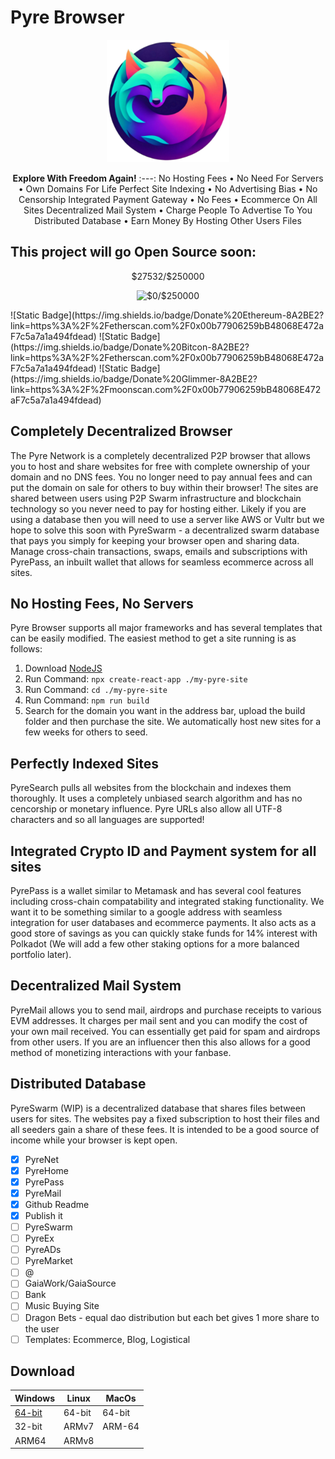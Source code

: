 # **Pyre Browser**

<p align="center">
  <img width="196px" src="https://github.com/DamianRavi/PyreBrowser/blob/main/images/logo.png?raw=true" alt="Pyre Browser"/>
</p>

<div align="center">

**Explore With Freedom Again!**
:---:
No Hosting Fees • No Need For Servers • Own Domains For Life
Perfect Site Indexing • No Advertising Bias • No Censorship
Integrated Payment Gateway • No Fees • Ecommerce On All Sites
Decentralized Mail System • Charge People To Advertise To You
Distributed Database • Earn Money By Hosting Other Users Files
</div>

## This project will go Open Source soon:
<p align="center">
  $27532/$250000
</p>
<p align="center">
  <img width="196px" src="https://progress-bar.dev/11" alt="$0/$250000"/>
</p>
![Static Badge](https://img.shields.io/badge/Donate%20Ethereum-8A2BE2?link=https%3A%2F%2Fetherscan.com%2F0x00b77906259bB48068E472aF7c5a7a1a494fdead) ![Static Badge](https://img.shields.io/badge/Donate%20Bitcon-8A2BE2?link=https%3A%2F%2Fetherscan.com%2F0x00b77906259bB48068E472aF7c5a7a1a494fdead) ![Static Badge](https://img.shields.io/badge/Donate%20Glimmer-8A2BE2?link=https%3A%2F%2Fmoonscan.com%2F0x00b77906259bB48068E472aF7c5a7a1a494fdead)


## Completely Decentralized Browser
The Pyre Network is a completely decentralized P2P browser that allows you to host and share websites for free with complete ownership of your domain and no DNS fees. You no longer need to pay annual fees and can put the domain on sale for others to buy within their browser! The sites are shared between users using P2P Swarm infrastructure and blockchain technology so you never need to pay for hosting either. Likely if you are using a database then you will need to use a server like AWS or Vultr but we hope to solve this soon with PyreSwarm - a decentralized swarm database that pays you simply for keeping your browser open and sharing data. Manage cross-chain transactions, swaps, emails and subscriptions with PyrePass, an inbuilt wallet that allows for seamless ecommerce across all sites.

## No Hosting Fees, No Servers
Pyre Browser supports all major frameworks and has several templates that can be easily modified. The easiest method to get a site running is as follows:
1. Download [NodeJS](https://nodejs.org)
2. Run Command: `npx create-react-app ./my-pyre-site`
3. Run Command: `cd ./my-pyre-site`
4. Run Command: `npm run build`
5. Search for the domain you want in the address bar, upload the build folder and then purchase the site. We automatically host new sites for a few weeks for others to seed.

## Perfectly Indexed Sites
PyreSearch pulls all websites from the blockchain and indexes them thoroughly. It uses a completely unbiased search algorithm and has no cencorship or monetary influence. Pyre URLs also allow all UTF-8 characters and so all languages are supported!

## Integrated Crypto ID and Payment system for all sites
PyrePass is a wallet similar to Metamask and has several cool features including cross-chain compatability and integrated staking functionality. We want it to be something similar to a google address with seamless integration for user databases and ecommerce payments. It also acts as a good store of savings as you can quickly stake funds for 14% interest with Polkadot (We will add a few other staking options for a more balanced portfolio later).

## Decentralized Mail System
PyreMail allows you to send mail, airdrops and purchase receipts to various EVM addresses. It charges per mail sent and you can modify the cost of your own mail received. You can essentially get paid for spam and airdrops from other users. If you are an influencer then this also allows for a good method of monetizing interactions with your fanbase.

## Distributed Database
PyreSwarm (WIP) is a decentralized database that shares files between users for sites. The websites pay a fixed subscription to host their files and all seeders gain a share of these fees. It is intended to be a good source of income while your browser is kept open.

- [x] PyreNet
- [x] PyreHome
- [x] PyrePass
- [x] PyreMail
- [x] Github Readme
- [x] Publish it
- [ ] PyreSwarm
- [ ] PyreEx
- [ ] PyreADs
- [ ] PyreMarket
- [ ] @
- [ ] GaiaWork/GaiaSource
- [ ] Bank
- [ ] Music Buying Site
- [ ] Dragon Bets - equal dao distribution but each bet gives 1 more share to the user
- [ ] Templates: Ecommerce, Blog, Logistical

## Download
| Windows | Linux | MacOs |
| --- | --- | --- |
| [64-bit](https://github.com/DamianRavi/PyreBrowser-win32-x64/releases/latest/download/Pyre-0.9.6.Setup.exe) | 64-bit | 64-bit |
| 32-bit | ARMv7 | ARM-64 |
| ARM64 | ARMv8 |   |
